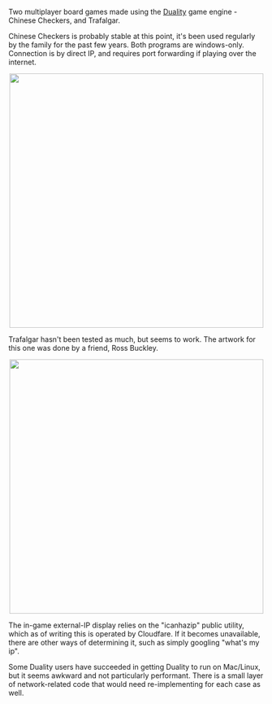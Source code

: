 Two multiplayer board games made using the [Duality](https://github.com/AdamsLair/duality) game engine - Chinese Checkers, and Trafalgar. 

Chinese Checkers is probably stable at this point, it's been used regularly by the family for the past few years. Both programs are windows-only. Connection is by direct IP, and requires port forwarding if playing over the internet.

<p align="center">
<img src="https://user-images.githubusercontent.com/39514468/194532809-01fb7b1c-369e-45ee-8017-b41f3d4bf471.png" width="500">
</p>

Trafalgar hasn't been tested as much, but seems to work. The artwork for this one was done by a friend, Ross Buckley. 

<p align="center">
<img src="https://user-images.githubusercontent.com/39514468/194535526-aac712b7-9990-4359-93f1-784c9c6288e6.png" width="500">
</p>

The in-game external-IP display relies on the "icanhazip" public utility, which as of writing this is operated by Cloudfare. If it becomes unavailable, there are other ways of determining it, such as simply googling "what's my ip".

Some Duality users have succeeded in getting Duality to run on Mac/Linux, but it seems awkward and not particularly performant. There is a small layer of network-related code that would need re-implementing for each case as well.


